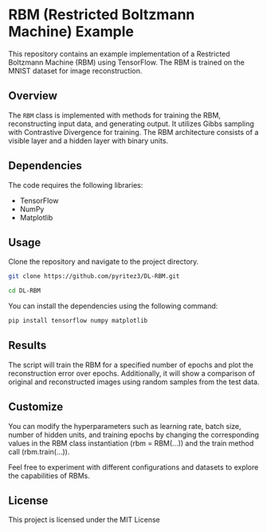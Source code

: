 # RBM (Restricted Boltzmann Machine) Example

This repository contains an example implementation of a Restricted Boltzmann Machine (RBM) using TensorFlow. The RBM is trained on the MNIST dataset for image reconstruction.

## Overview

The `RBM` class is implemented with methods for training the RBM, reconstructing input data, and generating output. It utilizes Gibbs sampling with Contrastive Divergence for training. The RBM architecture consists of a visible layer and a hidden layer with binary units.

## Dependencies

The code requires the following libraries:

- TensorFlow
- NumPy
- Matplotlib

## Usage
 Clone the repository and navigate to the project directory.
```bash
git clone https://github.com/pyritez3/DL-RBM.git

cd DL-RBM
```

You can install the dependencies using the following command:

```bash
pip install tensorflow numpy matplotlib
```

## Results

The script will train the RBM for a specified number of epochs and plot the reconstruction error over epochs. Additionally, it will show a comparison of original and reconstructed images using random samples from the test data.

## Customize

You can modify the hyperparameters such as learning rate, batch size, number of hidden units, and training epochs by changing the corresponding values in the RBM class instantiation (rbm = RBM(...)) and the train method call (rbm.train(...)).

Feel free to experiment with different configurations and datasets to explore the capabilities of RBMs.

## License

This project is licensed under the MIT License

